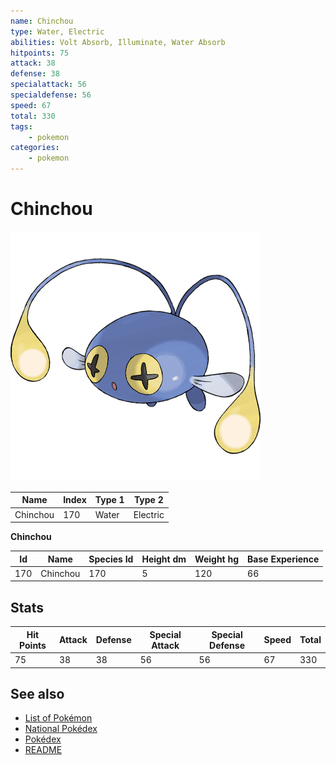 ```yaml
---
name: Chinchou
type: Water, Electric
abilities: Volt Absorb, Illuminate, Water Absorb
hitpoints: 75
attack: 38
defense: 38
specialattack: 56
specialdefense: 56
speed: 67
total: 330
tags:
    - pokemon
categories:
    - pokemon
---
```


# Chinchou


![Chinchou](images/170.png)

| **Name** | **Index** | **Type 1** | **Type 2** |
|----|----|----|----|
| Chinchou | 170 | Water | Electric  |

**Chinchou** 




| **Id** | **Name** | **Species Id** | **Height dm** | **Weight hg** | **Base Experience** |
|--------|----------|----------------|------------|------------|---------------------|
| 170 | Chinchou | 170 | 5 | 120 | 66 |



## Stats

| **Hit Points** | **Attack** | **Defense** | **Special Attack** | **Special Defense** | **Speed** | **Total** |
|----------------|------------|-------------|--------------------|---------------------|-----------|-----------|
| 75 | 38 | 38 | 56 | 56 | 67 | 330 |

## See also

- [List of Pokémon](../pokemon.md)
- [National Pokédex](../national_pokedex.md)
- [Pokédex](../pokedex.md)
- [README](../README.md)
